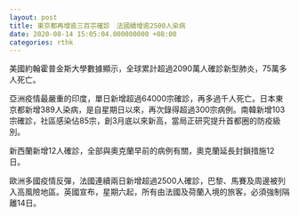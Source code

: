 ```yaml
---
layout: post
title: 東京都再增逾三百宗確診　法國續增逾2500人染病
date: 2020-08-14 15:05:04.000000000 +08:00
categories: rthk
---
```


美國約翰霍普金斯大學數據顯示，全球累計超過2090萬人確診新型肺炎，75萬多人死亡。

亞洲疫情最嚴重的印度，單日新增超過64000宗確診，再多過千人死亡。日本東京都新增389人染病，是自星期日以來，再次錄得超過300宗病例。南韓新增103宗確診，社區感染佔85宗，創3月底以來新高，當局正研究提升首都圈的防疫級別。

新西蘭新增12人確診，全部與奧克蘭早前的病例有關，奧克蘭延長封鎖措施12日。

歐洲多國疫情反彈，法國連續兩日新增超過2500人確診，巴黎、馬賽及周邊被列入高風險地區。英國宣布，星期六起，所有由法國及荷蘭入境的旅客，必須強制隔離14日。
